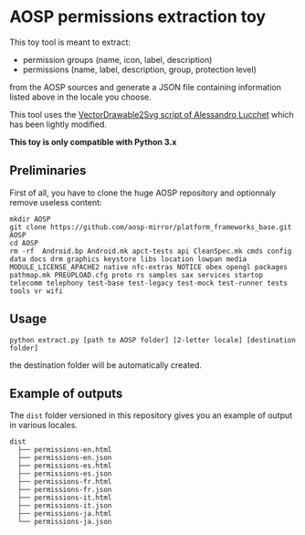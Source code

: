 # AOSP permissions extraction toy
This toy tool is meant to extract:
* permission groups (name, icon, label, description)
* permissions (name, label, description, group, protection level)

from the AOSP sources and generate a JSON file containing information listed above in the locale you choose. 

This tool uses the [VectorDrawable2Svg script of Alessandro Lucchet](https://gitlab.com/Hyperion777/VectorDrawable2Svg) which has been lightly modified.

**This toy is only compatible with Python 3.x**

## Preliminaries
First of all, you have to clone the huge AOSP repository and optionnaly remove useless content:
```
mkdir AOSP
git clone https://github.com/aosp-mirror/platform_frameworks_base.git AOSP
cd AOSP
rm -rf  Android.bp Android.mk apct-tests api CleanSpec.mk cmds config data docs drm graphics keystore libs location lowpan media MODULE_LICENSE_APACHE2 native nfc-extras NOTICE obex opengl packages pathmap.mk PREUPLOAD.cfg proto rs samples sax services startop telecomm telephony test-base test-legacy test-mock test-runner tests tools vr wifi
```

## Usage
```
python extract.py [path to AOSP folder] [2-letter locale] [destination folder]
```
the destination folder will be automatically created.

## Example of outputs
The `dist` folder versioned in this repository gives you an example of output in various locales.
```
dist
  ├── permissions-en.html
  ├── permissions-en.json
  ├── permissions-es.html
  ├── permissions-es.json
  ├── permissions-fr.html
  ├── permissions-fr.json
  ├── permissions-it.html
  ├── permissions-it.json
  ├── permissions-ja.html
  └── permissions-ja.json
```